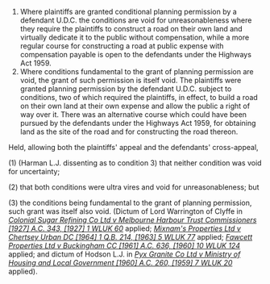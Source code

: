 1. Where plaintiffs are granted conditional planning permission by a defendant U.D.C. the conditions are void for unreasonableness where they require the plaintiffs to construct a road on their own land and virtually dedicate it to the public without compensation, while a more regular course for constructing a road at public expense with compensation payable is open to the defendants under the Highways Act 1959. 
2. Where conditions fundamental to the grant of planning permission are void, the grant of such permission is itself void. The plaintiffs were granted planning permission by the defendant U.D.C. subject to conditions, two of which required the plaintiffs, in effect, to build a road on their own land at their own expense and allow the public a right of way over it. There was an alternative course which could have been pursued by the defendants under the Highways Act 1959, for obtaining land as the site of the road and for constructing the road thereon.

Held, allowing both the plaintiffs' appeal and the defendants' cross-appeal, 

(1) (Harman L.J. dissenting as to condition 3) that neither condition was void for uncertainty; 

(2) that both conditions were ultra vires and void for unreasonableness; but 

(3) the conditions being fundamental to the grant of planning permission, such grant was itself also void. (Dictum of Lord Warrington of Clyffe in _[Colonial Sugar Refining Co Ltd v Melbourne Harbour Trust Commissioners [1927] A.C. 343, [1927] 1 WLUK 60](https://uk.westlaw.com/Document/I8BE8ACB0E42711DA8FC2A0F0355337E9/View/FullText.html?originationContext=document&transitionType=DocumentItem&ppcid=5a5df754c94041e3953aeab8477c1729&contextData=(sc.Default))_ applied; _[Mixnam's Properties Ltd v Chertsey Urban DC [1964] 1 Q.B. 214, [1963] 5 WLUK 77](https://uk.westlaw.com/Document/IFBD5EF10E42711DA8FC2A0F0355337E9/View/FullText.html?originationContext=document&transitionType=DocumentItem&ppcid=5a5df754c94041e3953aeab8477c1729&contextData=(sc.Default))_ applied; _[Fawcett Properties Ltd v Buckingham CC [1961] A.C. 636, [1960] 10 WLUK 124](https://uk.westlaw.com/Document/IA5CF88B0E42711DA8FC2A0F0355337E9/View/FullText.html?originationContext=document&transitionType=DocumentItem&ppcid=5a5df754c94041e3953aeab8477c1729&contextData=(sc.Default))_ applied; and dictum of Hodson L.J. in _[Pyx Granite Co Ltd v Ministry of Housing and Local Government [1960] A.C. 260, [1959] 7 WLUK 20](https://uk.westlaw.com/Document/I2E15B410E42811DA8FC2A0F0355337E9/View/FullText.html?originationContext=document&transitionType=DocumentItem&ppcid=5a5df754c94041e3953aeab8477c1729&contextData=(sc.Default))_ applied).